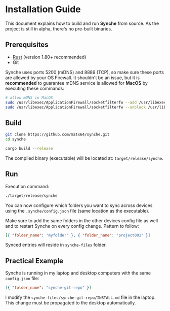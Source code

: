 # Installation Guide

This document explains how to build and run **Synche** from source. As the project is still in alpha, there's no pre-built binaries.

## Prerequisites

- [Rust](https://www.rust-lang.org/tools/install) (version 1.80+ recommended)
- Git

Synche uses ports 5200 (mDNS) and 8889 (TCP), so make sure these ports are allowed by your OS Firewall. It shouldn't be an issue, but it is **recommended** to guarantee mDNS service is allowed for **MacOS** by executing these commands:

```sh
# allow mDNS in MacOS
sudo /usr/libexec/ApplicationFirewall/socketfilterfw --add /usr/libexec/mdnsd
sudo /usr/libexec/ApplicationFirewall/socketfilterfw --unblock /usr/libexec/mdnsd
```

## Build

```sh
git clone https://github.com/matx64/synche.git
cd synche

cargo build --release
```

The compiled binary (executable) will be located at: `target/release/synche`.

## Run

Execution command:

```sh
./target/release/synche
```

You can now configure which folders you want to sync across devices using the `.synche/config.json` file (same location as the executable).

Make sure to add the same folders in the other devices config file as well and to restart Synche on every config change. Pattern to follow:

```json
[{ "folder_name": "myfolder" }, { "folder_name": "project001" }]
```

Synced entries will reside in `synche-files` folder.

## Practical Example

Synche is running in my laptop and desktop computers with the same `config.json` file:

```json
[{ "folder_name": "synche-git-repo" }]
```

I modify the `synche-files/synche-git-repo/INSTALL.md` file in the laptop. This change must be propagated to the desktop automatically.
